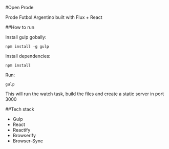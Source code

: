 #Open Prode

Prode Futbol Argentino built with Flux + React

##How to run

Install gulp gobally:

```
npm install -g gulp
```

Install dependencies:

```
npm install
```

Run:

```
gulp
```
This will run the watch task, build the files and create a static server in port 3000

##Tech stack

* Gulp
* React
* Reactify
* Browserify
* Browser-Sync
